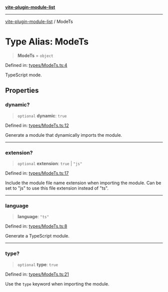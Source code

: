 [**vite-plugin-module-list**](../README.md)

***

[vite-plugin-module-list](../README.md) / ModeTs

# Type Alias: ModeTs

> **ModeTs** = `object`

Defined in: [types/ModeTs.ts:4](https://github.com/davidbonnet/vite-plugin-module-list/blob/e4be6ce9f04cb8e5198072904b7bfd824c61c467/lib/types/ModeTs.ts#L4)

TypeScript mode.

## Properties

### dynamic?

> `optional` **dynamic**: `true`

Defined in: [types/ModeTs.ts:12](https://github.com/davidbonnet/vite-plugin-module-list/blob/e4be6ce9f04cb8e5198072904b7bfd824c61c467/lib/types/ModeTs.ts#L12)

Generate a module that dynamically imports the module.

***

### extension?

> `optional` **extension**: `true` \| `"js"`

Defined in: [types/ModeTs.ts:17](https://github.com/davidbonnet/vite-plugin-module-list/blob/e4be6ce9f04cb8e5198072904b7bfd824c61c467/lib/types/ModeTs.ts#L17)

Include the module file name extension when importing the module.
Can be set to "js" to use this file extension instead of "ts".

***

### language

> **language**: `"ts"`

Defined in: [types/ModeTs.ts:8](https://github.com/davidbonnet/vite-plugin-module-list/blob/e4be6ce9f04cb8e5198072904b7bfd824c61c467/lib/types/ModeTs.ts#L8)

Generate a TypeScript module.

***

### type?

> `optional` **type**: `true`

Defined in: [types/ModeTs.ts:21](https://github.com/davidbonnet/vite-plugin-module-list/blob/e4be6ce9f04cb8e5198072904b7bfd824c61c467/lib/types/ModeTs.ts#L21)

Use the `type` keyword when importing the module.
